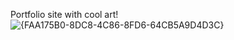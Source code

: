 Portfolio site with cool art!
![{FAA175B0-8DC8-4C86-8FD6-64CB5A9D4D3C}](https://github.com/user-attachments/assets/1d4f1115-45d5-4f53-b200-c5a13b96a04e)

